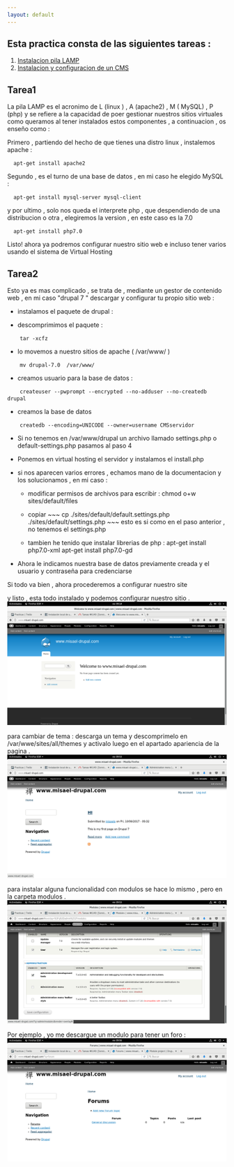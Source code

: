 ```yaml
---
layout: default
---
```


## Esta practica consta de las siguientes tareas :

1. [Instalacion pila LAMP](##tarea1) 
2. [Instalacion y configuracion de un CMS](##tarea2) 



## Tarea1 
 
La pila LAMP es el acronimo de L (linux ) , A (apache2) , M ( MySQL) , P (php) y se refiere a la capacidad de poer gestionar nuestros sitios virtuales como queramos al tener instalados estos componentes , a continuacion , os enseño como :

Primero , partiendo del hecho de que tienes una distro linux , instalemos apache : 
~~~
  apt-get install apache2
~~~

Segundo , es el turno de una base de datos , en mi caso he elegido MySQL :
~~~
  apt-get install mysql-server mysql-client 
~~~


y por ultimo , solo nos queda el interprete php , que despendiendo de una distribucion o otra , elegiremos la version , en este caso es la 7.0 
~~~
  apt-get install php7.0 
~~~

Listo! ahora ya podremos configurar nuestro sitio web e incluso tener varios usando el sistema de Virtual Hosting


## Tarea2 

Esto ya es mas complicado , se trata de , mediante un gestor de contenido web , en mi caso "drupal 7 " descargar y configurar tu propio sitio web :
 
 
- instalamos el paquete de drupal : 

- descomprimimos el paquete : 
~~~
	tar -xcfz 
~~~
 - lo movemos a nuestro sitios de apache ( /var/www/ )
~~~
	mv drupal-7.0  /var/www/
~~~

 - creamos usuario para la base de datos :
~~~	
	createuser --pwprompt --encrypted --no-adduser --no-createdb drupal 
~~~
 - creamos la base de datos 
~~~
	createdb --encoding=UNICODE --owner=username CMSservidor
~~~
 - Si no tenemos en /var/www/drupal un archivo llamado settings.php o default-settings.php pasamos al paso 4 

- Ponemos en virtual hosting el servidor y instalamos el install.php 

 - si nos aparecen varios errores , echamos mano de la documentacion y los solucionamos , en mi caso :
	- modificar permisos de archivos para escribir :  chmod o+w sites/default/files  
	
	- copiar ~~~ cp ./sites/default/default.settings.php    
		./sites/default/settings.php ~~~ 
	esto es si como en el paso     anterior , no tenemos el settings.php 




	- tambien he tenido que instalar librerias de php : 	apt-get install  php7.0-xml
  								  apt-get install  php7.0-gd


 - Ahora le  indicamos nuestra base de datos previamente creada y el usuario y contraseña para credenciarse  


Si todo va bien , ahora procederemos a configurar nuestro site 


y listo , esta todo instalado y podemos configurar nuestro sitio .
![instalado](capturas/ya_instalado.png)

para cambiar de tema 	:
 descarga un tema y descomprimelo  en  /var/wwe/sites/all/themes  y activalo luego en el apartado apariencia de la pagina .
![tema](capturas/he_cambiado_tema.png)

para instalar alguna funcionalidad con modulos se hace lo mismo , pero en la carpeta modulos .
![modulo](capturas/activar_modulos.png)

Por ejemplo , yo me descargue un modulo para tener un foro : 
 ![foro](capturas/modulo_foro.png)


